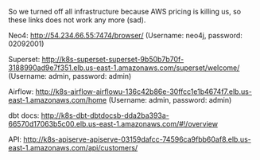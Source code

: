 So we turned off all infrastructure because AWS pricing is killing us, so these links does not work any more (sad).


Neo4: http://54.234.66.55:7474/browser/ (Username: neo4j, password: 02092001)

Superset: http://k8s-superset-superset-9b50b7b70f-3188990ad9e7f351.elb.us-east-1.amazonaws.com/superset/welcome/ (Username: admin, password: admin)

Airflow: http://k8s-airflow-airflowu-136c42b86e-30ffcc1e1b4674f7.elb.us-east-1.amazonaws.com/home (Username: admin, password: admin)

dbt docs: http://k8s-dbt-dbtdocsb-dda2ba393a-66570d17063b5c00.elb.us-east-1.amazonaws.com/#!/overview

API: http://k8s-apiserve-apiserve-03159dafcc-74596ca9fbb60af8.elb.us-east-1.amazonaws.com/api/customers/

